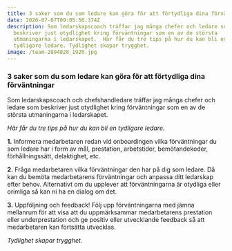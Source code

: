```yaml
---
title: 3 saker som du som ledare kan göra för att förtydliga dina förväntningar
date: 2020-07-07T09:05:56.374Z
description: Som ledarskapscoach träffar jag många chefer och ledare som
  beskriver just otydlighet kring förväntningar som en av de största
  utmaningarna i ledarskapet.  Här får du tre tips på hur du kan bli en
  tydligare ledare. Tydlighet skapar trygghet.
image: /team-2894828_1920.jpg
---
```

### **3 saker som du som ledare kan göra för att förtydliga dina förväntningar**



Som ledarskapscoach och chefshandledare träffar jag många chefer och ledare som beskriver just otydlighet kring förväntningar som en av de största utmaningarna i ledarskapet.

*Här får du tre tips på hur du kan bli en tydligare ledare.*



**1.** Informera medarbetaren redan vid onboardingen vilka förväntningar du som ledare har i form av mål, prestation, arbetstider, bemötandekoder, förhållningssätt, delaktighet, etc.

**2.** Fråga medarbetaren vilka förväntningar den har på dig som ledare. Då kan du bemöta medarbetarens förväntningar och anpassa ditt ledarskap efter behov. Alternativt om du upplever att förväntningarna är otydliga eller orimliga så kan ni ha en dialog om det.

**3.** Uppföljning och feedback! Följ upp förväntningarna med jämna mellanrum för att visa att du uppmärksammar medarbetarens prestation eller underprestation och ge positiv eller utvecklande feedback så att medarbetaren kan fortsätta utvecklas.

*Tydlighet skapar trygghet.*